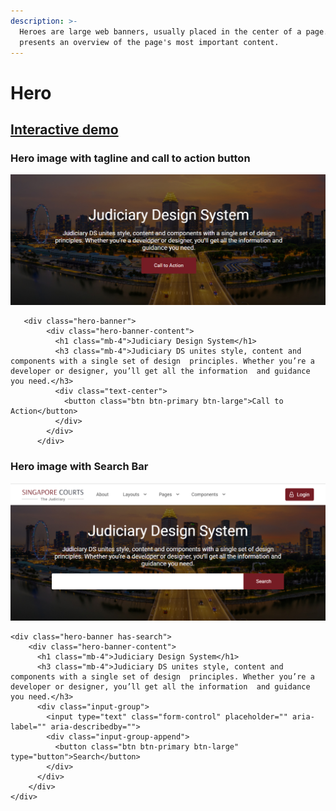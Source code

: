 ```yaml
---
description: >-
  Heroes are large web banners, usually placed in the center of a page. It
  presents an overview of the page's most important content.
---
```


# Hero

## [Interactive demo](http://cloud.crimsonlogic.com/2021/website/jds/v1/components.html#hero-wrapper)

### Hero image with tagline and call to action button

![](../.gitbook/assets/image%20%2868%29.png)

```text
   <div class="hero-banner">
        <div class="hero-banner-content">
          <h1 class="mb-4">Judiciary Design System</h1>
          <h3 class="mb-4">Judiciary DS unites style, content and components with a single set of design  principles. Whether you’re a developer or designer, you’ll get all the information  and guidance you need.</h3>
          <div class="text-center">
            <button class="btn btn-primary btn-large">Call to Action</button>
          </div>
        </div>
      </div>
```

### Hero image with Search Bar

![](../.gitbook/assets/image%20%2871%29.png)

```text
<div class="hero-banner has-search">
    <div class="hero-banner-content">
      <h1 class="mb-4">Judiciary Design System</h1>
      <h3 class="mb-4">Judiciary DS unites style, content and components with a single set of design  principles. Whether you’re a developer or designer, you’ll get all the information  and guidance you need.</h3>
      <div class="input-group">
        <input type="text" class="form-control" placeholder="" aria-label="" aria-describedby="">
        <div class="input-group-append">
          <button class="btn btn-primary btn-large" type="button">Search</button>
        </div>
      </div>
    </div>
</div>
```

